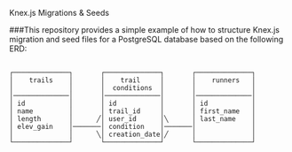 Knex.js Migrations & Seeds

###This repository provides a simple example of how to structure Knex.js migration and seed files for a PostgreSQL database based on the following ERD:

```

┌──────────────┐       ┌──────────────┐       ┌──────────────┐
│    trails    │       │    trail     │       │    runners   │
│              │       │  conditions  │       │              │
│──────────────│       │──────────────│       │──────────────│
│ id           │       │ id           │       │ id           │
│ name         │       │ trail_id     │       │ first_name   │
│ length       │      ╱│ user_id      │╲      │ last_name    │
│ elev_gain    │───────│ condition    │───────│              │
│              │      ╲│ creation_date│╱      │              │
└──────────────┘       └──────────────┘       └──────────────┘

```
